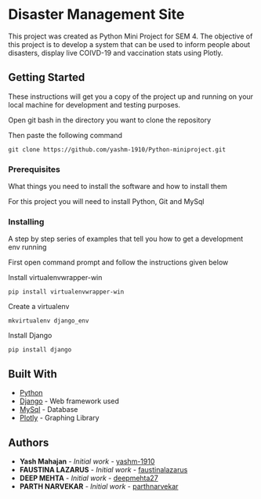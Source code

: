 # Disaster Management Site

This project was created as Python Mini Project for SEM 4. The objective of this project is to develop a system that can be used to inform people about disasters, display live COIVD-19 and vaccination stats using Plotly. 

## Getting Started

These instructions will get you a copy of the project up and running on your local machine for development and testing purposes.

Open git bash in the directory you want to clone the repository

Then paste the following command

```
git clone https://github.com/yashm-1910/Python-miniproject.git
```

### Prerequisites

What things you need to install the software and how to install them

For this project you will need to install Python, Git and MySql

### Installing

A step by step series of examples that tell you how to get a development env running

First open command prompt and follow the instructions given below

Install virtualenvwrapper-win

```
pip install virtualenvwrapper-win
```

Create a virtualenv

```
mkvirtualenv django_env
```

Install Django

```
pip install django
```

## Built With

* [Python](https://www.python.org/)
* [Django](https://www.djangoproject.com/) - Web framework used
* [MySql](https://www.mysql.com/) - Database
* [Plotly](https://plotly.com/python/) - Graphing Library


## Authors

* **Yash Mahajan** - *Initial work* - [yashm-1910](https://github.com/yashm-1910)
* **FAUSTINA LAZARUS** - *Initial work* - [faustinalazarus](https://github.com/faustinalazarus)
* **DEEP MEHTA** - *Initial work* - [deepmehta27](https://github.com/deepmehta27)
* **PARTH NARVEKAR** - *Initial work* - [parthnarvekar](https://github.com/parthnarvekar)
